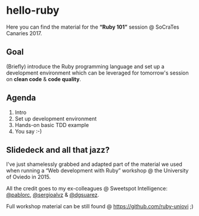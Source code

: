 # hello-ruby

Here you can find the material for the **“Ruby 101”** session @ SoCraTes Canaries 2017.

## Goal

(Briefly) introduce the Ruby programming language and set up a development environment which can be leveraged for tomorrow's session on **clean code** & **code quality**.

## Agenda

1. Intro
2. Set up development environment
3. Hands-on basic TDD example
4. You say :-)

## Slidedeck and all that jazz?

I've just shamelessly grabbed and adapted part of the material we used when running a “Web development with Ruby” workshop @ the University of Oviedo in 2015.

All the credit goes to my ex-colleagues @ Sweetspot Intelligence: [@pablorc](https://github.com/pablorc), [@sergioalvz](https://github.com/sergioalvz) & [@dgsuarez](https://github.com/dgsuarez).

Full workshop material can be still found @ https://github.com/ruby-uniovi ;)
